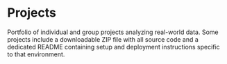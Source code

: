 # Projects
Portfolio of individual and group projects analyzing real-world data.
Some projects include a downloadable ZIP file with all source code and a dedicated README containing setup and deployment instructions specific to that environment.
